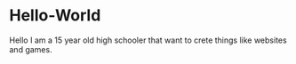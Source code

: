 # Hello-World
Hello I am a 15 year old high schooler that want to crete things like websites and games.
